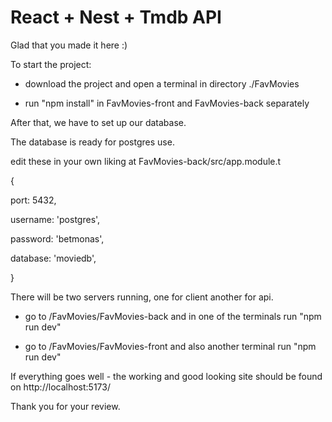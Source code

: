 # React + Nest + Tmdb API
Glad that you made it here :)

To start the project:

- download the project and open a terminal in directory ./FavMovies
  
- run "npm install" in FavMovies-front and FavMovies-back separately
  
After that, we have to set up our database.

The database is ready for postgres use.

edit these in your own liking at FavMovies-back/src/app.module.t

{

 port: 5432,
 
 username: 'postgres',
 
 password: 'betmonas',
 
 database: 'moviedb',
 
}

There will be two servers running, one for client another for api.

- go to /FavMovies/FavMovies-back and in one of the terminals run "npm run dev"

- go to /FavMovies/FavMovies-front and also another terminal run "npm run dev"

If everything goes well - the working and good looking site should be found on http://localhost:5173/

Thank you for your review.
